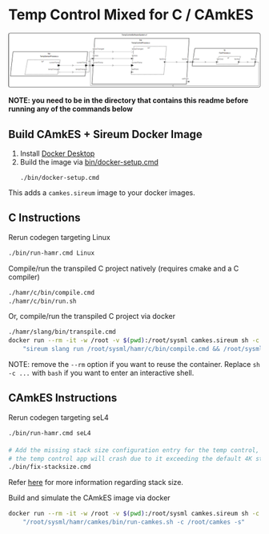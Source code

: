 # Temp Control Mixed for C / CAmkES

![arch.png](arch.png)

**NOTE: you need to be in the directory that contains this readme before running any of the commands below**

## Build CAmkES + Sireum Docker Image

1. Install [Docker Desktop](https://www.docker.com/products/docker-desktop/)
2. Build the image via [bin/docker-setup.cmd](bin/docker-setup.cmd)
   ```
   ./bin/docker-setup.cmd
   ```

This adds a ``camkes.sireum`` image to your docker images.

## C Instructions

Rerun codegen targeting Linux
```bash
./bin/run-hamr.cmd Linux
```

Compile/run the transpiled C project natively (requires cmake and a C compiler)

```bash
./hamr/c/bin/compile.cmd
./hamr/c/bin/run.sh
```

Or, compile/run the transpiled C project via docker

```bash
./hamr/slang/bin/transpile.cmd
docker run --rm -it -w /root -v $(pwd):/root/sysml camkes.sireum sh -c \
    "sireum slang run /root/sysml/hamr/c/bin/compile.cmd && /root/sysml/hamr/c/bin/slang-build/Demo"
```

NOTE: remove the ``--rm`` option if you want to reuse the container.  Replace ``sh -c ...`` with ``bash`` if you want to enter an interactive shell.

## CAmkES Instructions


Rerun codegen targeting seL4

```bash
./bin/run-hamr.cmd seL4

# Add the missing stack size configuration entry for the temp control, otherwise
# the temp control app will crash due to it exceeding the default 4K stack size.
./bin/fix-stacksize.cmd
```
Refer [here](TempControlMixedCamkes.sysml#L103) for more information regarding stack size.

Build and simulate the CAmkES image via docker

```bash
docker run --rm -it -w /root -v $(pwd):/root/sysml camkes.sireum sh -c \
    "/root/sysml/hamr/camkes/bin/run-camkes.sh -c /root/camkes -s"
```

